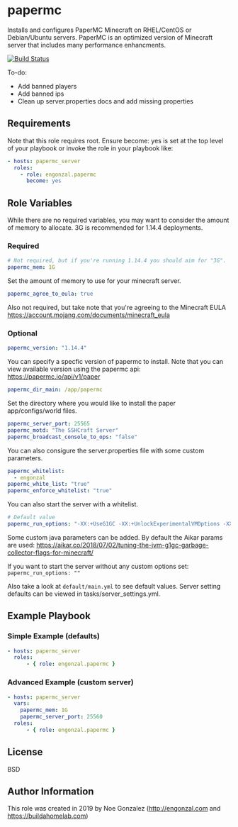 # papermc

Installs and configures PaperMC Minecraft on RHEL/CentOS or Debian/Ubuntu servers.  PaperMC is an optimized version of Minecraft server that includes many performance enhancments.

[![Build Status](https://travis-ci.org/engonzal/ansible_role_papermc.svg?branch=master)](https://travis-ci.org/engonzal/ansible_role_papermc)

To-do:

* Add banned players
* Add banned ips
* Clean up server.properties docs and add missing properties

## Requirements

Note that this role requires root.  Ensure become: yes is set at the top level of your playbook or invoke the role in your playbook like:

```yaml
- hosts: papermc_server
  roles:
    - role: engonzal.papermc
      become: yes
```

## Role Variables

While there are no required variables, you may want to consider the amount of memory to allocate.  3G is recommended for 1.14.4 deployments.

### Required

```yaml
# Not required, but if you're running 1.14.4 you should aim for "3G".
papermc_mem: 1G
```

Set the amount of memory to use for your minecraft server.

```yaml
papermc_agree_to_eula: true
```

Also not required, but take note that you're agreeing to the Minecraft EULA <https://account.mojang.com/documents/minecraft_eula>

### Optional

```yaml
papermc_version: "1.14.4"
```

You can specify a specfic version of papermc to install.  Note that you can view available version using the papermc api: <https://papermc.io/api/v1/paper>

```yaml
papermc_dir_main: /app/papermc
```

Set the directory where you would like to install the paper app/configs/world files.

```yaml
papermc_server_port: 25565
papermc_motd: "The SSHCraft Server"
papermc_broadcast_console_to_ops: "false"
```

You can also consigure the server.properties file with some custom parameters.

```yaml
papermc_whitelist:
  - engonzal
papermc_white_list: "true"
papermc_enforce_whitelist: "true"
```

You can also start the server with a whitelist.

```yaml
# Default value
papermc_run_options: "-XX:+UseG1GC -XX:+UnlockExperimentalVMOptions -XX:MaxGCPauseMillis=100 -XX:+DisableExplicitGC -XX:TargetSurvivorRatio=90 -XX:G1NewSizePercent=50 -XX:G1MaxNewSizePercent=80 -XX:G1MixedGCLiveThresholdPercent=35 -XX:+AlwaysPreTouch -XX:+ParallelRefProcEnabled -Dusing.aikars.flags=mcflags.emc.gs"
```

Some custom java parameters can be added.  By default the Aikar params are used: <https://aikar.co/2018/07/02/tuning-the-jvm-g1gc-garbage-collector-flags-for-minecraft/>

If you want to start the server without any custom options set: ```papermc_run_options: ""```

Also take a look at ```default/main.yml``` to see default values.  Server setting defaults can be viewed in tasks/server_settings.yml.

## Example Playbook

### Simple Example (defaults)

```yaml
- hosts: papermc_server
  roles:
      - { role: engonzal.papermc }
```

### Advanced Example (custom server)

```yaml
- hosts: papermc_server
  vars:
    papermc_mem: 1G
    papermc_server_port: 25560
  roles:
      - { role: engonzal.papermc }
```

## License

BSD

## Author Information

This role was created in 2019 by Noe Gonzalez (<http://engonzal.com> and <https://buildahomelab.com>)
